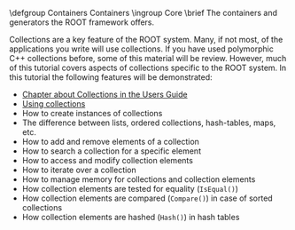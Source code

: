 \defgroup Containers Containers
\ingroup Core
\brief The containers and generators the ROOT framework offers.

Collections are a key feature of the ROOT system. Many, if not most, of
the applications you write will use collections. If you have used
polymorphic C++ collections before, some of this material will be review.
However, much of this tutorial covers aspects of collections specific to
the ROOT system. In this tutorial the following features will be demonstrated:

  - [Chapter about Collections in the Users Guide](https://root.cern.ch/root/htmldoc/guides/users-guide/ROOTUsersGuide.html#collection-classes)
  - [Using collections](https://github.com/root-mirror/root/blob/master/test/tcollex.cxx)
  - How to create instances of collections
  - The difference between lists, ordered collections, hash-tables, maps, etc.
  - How to add and remove elements of a collection
  - How to search a collection for a specific element
  - How to access and modify collection elements
  - How to iterate over a collection
  - How to manage memory for collections and collection elements
  - How collection elements are tested for equality (`IsEqual()`)
  - How collection elements are compared (`Compare()`) in case of sorted collections
  - How collection elements are hashed (`Hash()`) in hash tables

